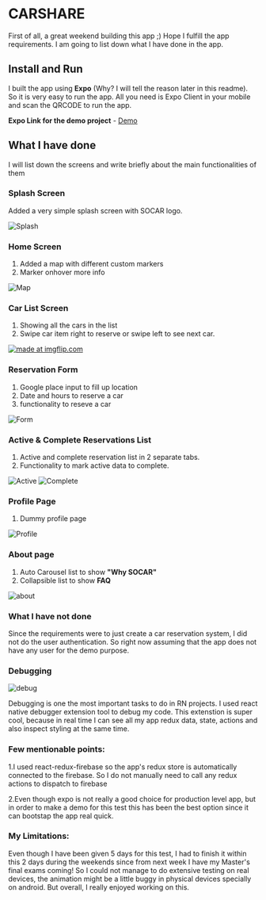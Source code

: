 # CARSHARE

First of all, a great weekend building this app ;) Hope I fulfill the app requirements. I am going to list down what I have done in the app.

## Install and Run
I built the app using **Expo** (Why? I will tell the reason later in this readme). So it is very easy to run the app. All you need is Expo Client in your mobile and scan the QRCODE to run the app. 

**Expo Link for the demo project** - [Demo](https://expo.io/@saad-bashar/SOCAR)


## What I have done
I will list down the screens and write briefly about the main functionalities of them

### Splash Screen 

Added a very simple splash screen with SOCAR logo. 

![Splash](https://github.com/Saad-Bashar/CARSHARE/blob/master/assets/screenshots/splash.png)


### Home Screen

1. Added a map with different custom markers
2. Marker onhover more info

![Map](https://github.com/Saad-Bashar/CARSHARE/blob/master/assets/screenshots/map.png)

### Car List Screen

1. Showing all the cars in the list
2. Swipe car item right to reserve or swipe left to see next car.

<a href="https://imgflip.com/gif/2ojbgq"><img src="https://i.imgflip.com/2ojbgq.gif" title="made at imgflip.com"/></a>

### Reservation Form

1. Google place input to fill up location
2. Date and hours to reserve a car
3. functionality to reseve a car

![Form](https://github.com/Saad-Bashar/CARSHARE/blob/master/assets/screenshots/form.png)

### Active & Complete Reservations List

1. Active and complete reservation list in 2 separate tabs.
2. Functionality to mark active data to complete.

![Active](https://github.com/Saad-Bashar/CARSHARE/blob/master/assets/screenshots/list.png)
![Complete](https://github.com/Saad-Bashar/CARSHARE/blob/master/assets/screenshots/list2.png)

### Profile Page

1. Dummy profile page

![Profile](https://github.com/Saad-Bashar/CARSHARE/blob/master/assets/screenshots/profile.png)

### About page

1. Auto Carousel list to show **"Why SOCAR"**
2. Collapsible list to show **FAQ**

![about](https://github.com/Saad-Bashar/CARSHARE/blob/master/assets/screenshots/about.png)

### What I have not done

Since the requirements were to just create a car reservation system, I did not do the user authentication. So right now assuming that the app does not have any user for the demo purpose.

### Debugging

![debug](https://github.com/Saad-Bashar/CARSHARE/blob/master/assets/screenshots/debug.png)


Debugging is one the most important tasks to do in RN projects. I used react native debugger extension tool to debug my code. This extenstion is super cool, because in real time I can see all my app redux data, state, actions and also inspect styling at the same time. 

### Few mentionable points:

1.I used react-redux-firebase so the app's redux store is automatically connected to the firebase. So I do not manually need to call any redux actions to dispatch to firebase

2.Even though expo is not really a good choice for production level app, but in order to make a demo for this test this has been the best option since it can bootstap the app real quick.

### My Limitations: 
Even though I have been given 5 days for this test, I had to finish it within this 2 days during the weekends since from next week I have my Master's final exams coming! So I could not manage to do extensive testing on real devices, the animation might be a little buggy in physical devices specially on android. But overall, I really enjoyed working on this.

